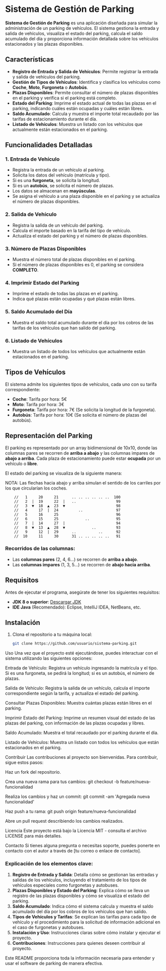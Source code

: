# Sistema de Gestión de Parking

**Sistema de Gestión de Parking** es una aplicación diseñada para simular la administración de un parking de vehículos. El sistema gestiona la entrada y salida de vehículos, visualiza el estado del parking, calcula el saldo acumulado del día y proporciona información detallada sobre los vehículos estacionados y las plazas disponibles.

## Características

- **Registro de Entrada y Salida de Vehículos**: Permite registrar la entrada y salida de vehículos del parking. 
- **Gestión de Tipos de Vehículos**: Identifica y clasifica los vehículos como **Coche**, **Moto**, **Furgoneta** o **Autobús**. 
- **Plazas Disponibles**: Permite consultar el número de plazas disponibles en el parking y verifica si el parking está completo.
- **Estado del Parking**: Imprime el estado actual de todas las plazas en el parking, indicando cuáles están ocupadas y cuáles están libres.
- **Saldo Acumulado**: Calcula y muestra el importe total recaudado por las tarifas de estacionamiento durante el día.
- **Listado de Vehículos**: Muestra un listado con los vehículos que actualmente están estacionados en el parking.

## Funcionalidades Detalladas

### 1. **Entrada de Vehículo**
   - Registra la entrada de un vehículo al parking.
   - Solicita los datos del vehículo (matrícula y tipo).
   - Si es una **furgoneta**, se solicita la longitud. 
   - Si es un **autobús**, se solicita el número de plazas.
   - Los datos se almacenan en **mayúsculas**.
   - Se asigna el vehículo a una plaza disponible en el parking y se actualiza el número de plazas disponibles.

### 2. **Salida de Vehículo**
   - Registra la salida de un vehículo del parking.
   - Calcula el importe basado en la tarifa del tipo de vehículo.
   - Actualiza el estado del parking y el número de plazas disponibles.

### 3. **Número de Plazas Disponibles**
   - Muestra el número total de plazas disponibles en el parking.
   - Si el número de plazas disponibles es 0, el parking se considera **COMPLETO**.

### 4. **Imprimir Estado del Parking**
   - Imprime el estado de todas las plazas en el parking.
   - Indica qué plazas están ocupadas y qué plazas están libres.

### 5. **Saldo Acumulado del Día**
   - Muestra el saldo total acumulado durante el día por los cobros de las tarifas de los vehículos que han salido del parking.

### 6. **Listado de Vehículos**
   - Muestra un listado de todos los vehículos que actualmente están estacionados en el parking.

## Tipos de Vehículos

El sistema admite los siguientes tipos de vehículos, cada uno con su tarifa correspondiente:

- **Coche**: Tarifa por hora: 5€
- **Moto**: Tarifa por hora: 3€
- **Furgoneta**: Tarifa por hora: 7€ (Se solicita la longitud de la furgoneta).
- **Autobús**: Tarifa por hora: 10€ (Se solicita el número de plazas del autobús).

## Representación del Parking

El parking es representado por un array bidimensional de 10x10, donde las columnas pares se recorren de **arriba a abajo** y las columnas impares de **abajo a arriba**. Cada plaza de estacionamiento puede estar **ocupada** por un vehículo o **libre**.

El estado del parking se visualiza de la siguiente manera:
	
NOTA: Las flechas hacia abajo y arriba simulan el sentido de los carriles por los que circularían los coches. 
		
		//   1     20     21      .. .. .. .. .. ..  100 
		//   2  |  19     22  |   ..                  99
		//   3  ▼  18  ▲  23  ▼                       98
		//   4     17  |  24         ..               97
		//   5     16     25                          96
		//   6     15     25            ..            95
		//   7  |  14     27  |                       94
		//   8  ▼  13  ▲  28  ▼            ..         93
		//   9     12  |  29      ..          ..      92
		//  10     11     30      31 .. .. .. .. ..   91

  
### Recorridos de las columnas:
- Las **columnas pares** (2, 4, 6...) se recorren de **arriba a abajo**.
- Las **columnas impares** (1, 3, 5...) se recorren de **abajo hacia arriba**.


## Requisitos

Antes de ejecutar el programa, asegúrate de tener los siguientes requisitos:

- **JDK 8 o superior**: [Descargar JDK](https://www.oracle.com/java/technologies/javase-jdk11-downloads.html)
- **IDE Java** (Recomendado): Eclipse, IntelliJ IDEA, NetBeans, etc.

## Instalación

1. Clona el repositorio a tu máquina local:

   ```bash
   git clone https://github.com/usuario/sistema-parking.git

  Uso
Una vez que el proyecto esté ejecutándose, puedes interactuar con el sistema utilizando las siguientes opciones:

Entrada de Vehículo: Registra un vehículo ingresando la matrícula y el tipo. Si es una furgoneta, se pedirá la longitud; si es un autobús, el número de plazas.

Salida de Vehículo: Registra la salida de un vehículo, calcula el importe correspondiente según la tarifa, y actualiza el estado del parking.

Consultar Plazas Disponibles: Muestra cuántas plazas están libres en el parking.

Imprimir Estado del Parking: Imprime un resumen visual del estado de las plazas del parking, con información de las plazas ocupadas y libres.

Saldo Acumulado: Muestra el total recaudado por el parking durante el día.

Listado de Vehículos: Muestra un listado con todos los vehículos que están estacionados en el parking.

Contribuir
Las contribuciones al proyecto son bienvenidas. Para contribuir, sigue estos pasos:

Haz un fork del repositorio.

Crea una nueva rama para tus cambios:
git checkout -b feature/nueva-funcionalidad

Realiza los cambios y haz un commit:
git commit -am 'Agregada nueva funcionalidad'

Haz push a tu rama:
git push origin feature/nueva-funcionalidad

Abre un pull request describiendo los cambios realizados.

Licencia
Este proyecto está bajo la Licencia MIT - consulta el archivo LICENSE para más detalles.

Contacto
Si tienes alguna pregunta o necesitas soporte, puedes ponerte en contacto con el autor a través de [tu correo o enlace de contacto].


### Explicación de los elementos clave:

1. **Registro de Entrada y Salida**: Detalla cómo se gestionan las entradas y salidas de los vehículos, incluyendo el tratamiento de los tipos de vehículos especiales como furgonetas y autobuses.
2. **Plazas Disponibles y Estado del Parking**: Explica cómo se lleva un registro de las plazas disponibles y cómo se visualiza el estado del parking.
3. **Saldo Acumulado**: Indica cómo el sistema calcula y muestra el saldo acumulado del día por los cobros de los vehículos que han salido.
4. **Tipos de Vehículos y Tarifas**: Se explican las tarifas para cada tipo de vehículo y el procedimiento para la solicitud de información adicional en el caso de furgonetas y autobuses.
5. **Instalación y Uso**: Instrucciones claras sobre cómo instalar y ejecutar el proyecto.
6. **Contribuciones**: Instrucciones para quienes deseen contribuir al proyecto.

Este README proporciona toda la información necesaria para entender y usar el software de parking de manera efectiva.
